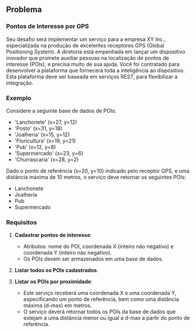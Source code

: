 ## Problema

### Pontos de Interesse por GPS

Seu desafio será implementar um serviço para a empresa XY Inc., especializada na produção de excelentes receptores GPS (Global Positioning System). A diretoria está empenhada em lançar um dispositivo inovador que promete auxiliar pessoas na localização de pontos de interesse (POIs), e precisa muito de sua ajuda. Você foi contratado para desenvolver a plataforma que fornecerá toda a inteligência ao dispositivo. Esta plataforma deve ser baseada em serviços REST, para flexibilizar a integração.

### Exemplo

Considere a seguinte base de dados de POIs:

- 'Lanchonete' (x=27, y=12)
- 'Posto' (x=31, y=18)
- 'Joalheria' (x=15, y=12)
- 'Floricultura' (x=19, y=21)
- 'Pub' (x=12, y=8)
- 'Supermercado' (x=23, y=6)
- 'Churrascaria' (x=28, y=2)

Dado o ponto de referência (x=20, y=10) indicado pelo receptor GPS, e uma distância máxima de 10 metros, o serviço deve retornar os seguintes POIs:

- Lanchonete
- Joalheria
- Pub
- Supermercado

### Requisitos

1. **Cadastrar pontos de interesse**:
    - Atributos: nome do POI, coordenada X (inteiro não negativo) e coordenada Y (inteiro não negativo).
    - Os POIs devem ser armazenados em uma base de dados.

2. **Listar todos os POIs cadastrados**.

3. **Listar os POIs por proximidade**:
    - Este serviço receberá uma coordenada X e uma coordenada Y, especificando um ponto de referência, bem como uma distância máxima (d-max) em metros.
    - O serviço deverá retornar todos os POIs da base de dados que estejam a uma distância menor ou igual a d-max a partir do ponto de referência.